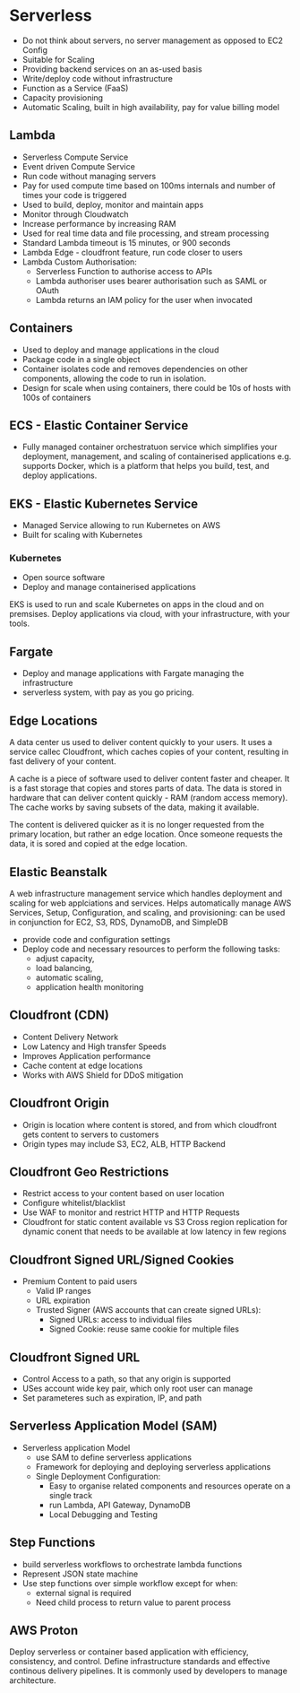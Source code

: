 # Serverless

- Do not think about servers, no server management as opposed to EC2 Config
- Suitable for Scaling
- Providing backend services on an as-used basis
- Write/deploy code without infrastructure
- Function as a Service (FaaS)
- Capacity provisioning 
- Automatic Scaling, built in high availability, pay for value billing model

## Lambda

- Serverless Compute Service
- Event driven Compute Service
- Run code without managing servers
- Pay for used compute time based on 100ms internals and number of times your code is triggered
- Used to build, deploy, monitor and maintain apps
- Monitor through Cloudwatch
- Increase performance by increasing RAM
- Used for real time data and file processing, and stream processing
- Standard Lambda timeout is 15 minutes, or 900 seconds
- Lambda Edge - cloudfront feature, run code closer to users
- Lambda Custom Authorisation:
  - Serverless Function to authorise access to APIs
  - Lambda authoriser uses bearer authorisation such as SAML or OAuth
  - Lambda returns an IAM policy for the user when invocated
## Containers

- Used to deploy and manage applications in the cloud
- Package code in a single object
- Container isolates code and removes dependencies on other components, allowing the code to run in isolation.
- Design for scale when using containers, there could be 10s of hosts with 100s of containers

## ECS - Elastic Container Service

- Fully managed container orchestratuon service which simplifies your deployment, management, and scaling of containerised applications e.g. supports Docker, which is a platform that helps you build, test, and deploy applications.

## EKS - Elastic Kubernetes Service

- Managed Service allowing to run Kubernetes on AWS
- Built for scaling with Kubernetes

### Kubernetes 
- Open source software
- Deploy and manage containerised applications

EKS is used to run and scale Kubernetes on apps in the cloud and on premsises. Deploy applications via cloud, with your infrastructure, with your tools.

## Fargate

- Deploy and manage applications with Fargate managing the infrastructure
- serverless system, with pay as you go pricing.

## Edge Locations

A data center us used to deliver content quickly to your users. It uses a service callec Cloudfront, which caches copies of your content, resulting in fast delivery of your content.

A cache is a piece of software used to deliver content faster and cheaper. It is a fast storage that copies and stores parts of data. The data is stored in hardware that can deliver content quickly - RAM (random access memory). The cache works by saving subsets of the data, making it available.

The content is delivered quicker as it is no longer requested from the primary location, but rather an edge location.  Once someone requests the data, it is sored and copied at the edge location.

## Elastic Beanstalk

A web infrastructure management service which handles deployment and scaling for web applciations and services. Helps automatically manage AWS Services, Setup, Configuration, and scaling, and provisioning: can be used in conjunction for EC2, S3, RDS, DynamoDB, and SimpleDB

- provide code and configuration settings
- Deploy code and necessary resources to perform the following tasks:
  - adjust capacity,
  - load balancing,
  - automatic scaling,
  - application health monitoring

## Cloudfront (CDN)

- Content Delivery Network
- Low Latency and High transfer Speeds
- Improves Application performance
- Cache content at edge locations
- Works with AWS Shield for DDoS mitigation

## Cloudfront Origin

- Origin is location where content is stored, and from which cloudfront gets content to servers to customers
- Origin types may include S3, EC2, ALB, HTTP Backend

## Cloudfront Geo Restrictions

- Restrict access to your content based on user location
- Configure whitelist/blacklist
- Use WAF to monitor and restrict HTTP and HTTP Requests
- Cloudfront for static content available vs S3 Cross region replication for dynamic conent that needs to be available at low latency in few regions

## Cloudfront Signed URL/Signed Cookies

- Premium Content to paid users
  - Valid IP ranges
  - URL expiration
  - Trusted Signer (AWS accounts that can create signed URLs):
    - Signed URLs: access to individual files
    - Signed Cookie: reuse same cookie for multiple files

## Cloudfront Signed URL

- Control Access to a path, so that any origin is supported
- USes account wide key pair, which only root user can manage
- Set parameteres such as expiration, IP, and path

## Serverless Application Model (SAM)

- Serverless application Model
  - use SAM to define serverless applications
  - Framework for deploying and deploying serverless applications
  - Single Deployment Configuration:
    - Easy to organise related components and resources operate on a single track
    - run Lambda, API Gateway, DynamoDB
    - Local Debugging and Testing

## Step Functions
- build serverless workflows to orchestrate lambda functions
- Represent JSON state machine
- Use step functions over simple workflow except for when:
  - external signal is required
  - Need child process to return value to parent process


## AWS Proton

Deploy serverless or container based application with efficiency, consistency, and control. Define infrastructure standards and effective continous delivery pipelines. It is commonly used by developers to manage architecture.

